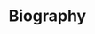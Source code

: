 # Biography
<!DOCTYPE html>
<html lang="ru">
<head>
    <meta charset="UTF-8">
    <meta name="viewport" content="width=device-width, initial-scale=1.0">
    <title>Biography</title>
    <style>
        * {
            margin: 0;
            padding: 0;
            box-sizing: border-box;
        }

        body {
            background-color: #000000;
            color: #ffffff;
            font-family: 'Arial', sans-serif;
            min-height: 100vh;
            overflow-x: hidden;
        }

        /* Усиленное свечение только для Biography */
        @keyframes strong-glow {
            0%, 100% {
                text-shadow: 0 0 5px #fff, 0 0 10px #fff, 0 0 15px #00b3ff, 0 0 20px #00b3ff;
            }
            50% {
                text-shadow: 0 0 10px #fff, 0 0 20px #fff, 0 0 30px #00b3ff, 0 0 40px #00b3ff;
            }
        }

        .glowing-text {
            animation: strong-glow 2s ease-in-out infinite;
            font-weight: bold;
        }

        /* Верхняя навигация */
        .top-nav {
            background-color: #000000;
            padding: 1.2rem 0;
            border-bottom: 2px solid #333;
            position: fixed;
            top: 0;
            width: 100%;
            z-index: 1000;
        }

        .nav-container {
            max-width: 1200px;
            margin: 0 auto;
            padding: 0 2rem;
            display: flex;
            justify-content: space-between;
            align-items: center;
        }

        .logo h1 {
            font-size: 2.5rem;
            font-weight: 900;
            letter-spacing: 2px;
            text-transform: uppercase;
            margin: -2px 0 0 -3px;
        }

        .social-icons {
            display: flex;
            gap: 1rem;
            margin-right: -30px;
        }

        .social-btn {
            width: 40px;
            height: 40px;
            border: 2px solid #fff;
            border-radius: 50%;
            display: flex;
            align-items: center;
            justify-content: center;
            transition: all 0.3s ease;
            overflow: hidden;
            background: transparent;
        }

        .social-btn:hover {
            transform: scale(1.1);
            box-shadow: 0 0 15px rgba(255, 255, 255, 0.4);
            background: rgba(255, 255, 255, 0.1);
        }

        .icon {
            width: 24px;
            height: 24px;
            object-fit: contain;
        }

        /* Специальные стили для Telegram - белый фон, черный самолетик */
        .telegram-btn {
            width: 40px;
            height: 40px;
            border: 2px solid #fff;
            border-radius: 50%;
            display: flex;
            align-items: center;
            justify-content: center;
            transition: all 0.3s ease;
            overflow: hidden;
            background: white; /* Белый фон */
        }

        .telegram-btn:hover {
            transform: scale(1.1);
            box-shadow: 0 0 15px rgba(255, 255, 255, 0.4);
        }

        .telegram-icon {
            width: 22px;
            height: 22px;
            object-fit: contain;
            filter: brightness(0) contrast(100%); /* Черный самолетик */
        }

        /* Боковое меню */
        .sidebar {
            position: fixed;
            right: -250px;
            top: 0;
            height: 100vh;
            width: 250px;
            background-color: rgba(0, 0, 0, 0.95);
            border-left: 1px solid #333;
            transition: right 0.3s ease;
            z-index: 999;
            padding: 80px 1rem 2rem 1rem;
        }

        .sidebar:hover {
            right: 0;
        }

        .sidebar-trigger {
            position: fixed;
            right: 20px;
            top: 50%;
            transform: translateY(-50%);
            width: 30px;
            height: 100px;
            background-color: rgba(0, 0, 0, 0.7);
            border-radius: 10px 0 0 10px;
            display: flex;
            align-items: center;
            justify-content: center;
            cursor: pointer;
            z-index: 998;
            transition: right 0.3s ease;
        }

        .sidebar-trigger::before {
            content: '☰';
            color: white;
            font-size: 18px;
            font-weight: bold;
        }

        .sidebar:hover ~ .sidebar-trigger {
            right: 250px;
        }

        .sidebar-nav {
            display: flex;
            flex-direction: column;
            gap: 1rem;
        }

        .sidebar-btn {
            color: #fff;
            text-decoration: none;
            padding: 1rem;
            border: 1px solid #fff;
            border-radius: 8px;
            transition: all 0.3s ease;
            text-align: center;
            font-weight: bold;
            text-transform: uppercase;
        }

        .sidebar-btn:hover {
            background-color: #fff;
            color: #000;
            transform: translateX(-5px);
        }

        /* Основной контент */
        .main-content {
            margin-top: 80px;
            padding: 2rem;
        }

        .page-section {
            min-height: 100vh;
            display: flex;
            align-items: center;
            justify-content: center;
            padding: 4rem 2rem;
            opacity: 0;
            transform: translateY(50px);
            transition: all 0.8s ease;
        }

        .page-section.active {
            opacity: 1;
            transform: translateY(0);
        }

        .container {
            max-width: 1200px;
            margin: 0 auto;
        }

        /* Стили для разных страниц */
        .photo-left {
            display: grid;
            grid-template-columns: 1fr 1fr;
            gap: 4rem;
            align-items: center;
        }

        .photo-right {
            display: grid;
            grid-template-columns: 1fr 1fr;
            gap: 4rem;
            align-items: center;
        }

        .photo-left .photo {
            order: 1;
        }

        .photo-right .photo {
            order: 2;
        }

        .photo-left .text-content,
        .photo-right .text-content {
            order: 2;
        }

        .photo-right .text-content {
            order: 1;
        }

        .photo img {
            width: 100%;
            height: 400px;
            object-fit: cover;
            border-radius: 10px;
            border: 2px solid #fff;
        }

        .text-content {
            text-align: center;
        }

        .text-content h2 {
            font-size: 2.5rem;
            margin-bottom: 2rem;
            font-weight: bold;
            text-transform: uppercase;
        }

        .text-content p {
            font-size: 1.1rem;
            line-height: 1.8;
            opacity: 0.9;
            font-weight: bold;
        }

        .full-text {
            text-align: center;
            max-width: 800px;
            margin: 0 auto;
        }

        .full-text h2 {
            font-size: 2.5rem;
            margin-bottom: 2rem;
            font-weight: bold;
            text-transform: uppercase;
        }

        .full-text p {
            font-size: 1.1rem;
            line-height: 1.8;
            opacity: 0.9;
            margin-bottom: 1.5rem;
            font-weight: bold;
        }

        /* Футер */
        .bottom-footer {
            background-color: #000000;
            padding: 2rem 0;
            border-top: 1px solid #333;
            text-align: center;
        }

        .footer-container {
            max-width: 1200px;
            margin: 0 auto;
            padding: 0 2rem;
        }

        .footer-container p {
            font-size: 1.1rem;
            opacity: 0.7;
            font-weight: bold;
        }

        /* Адаптивность */
        @media (max-width: 768px) {
            .nav-container {
                flex-direction: column;
                gap: 1rem;
            }
            
            .photo-left,
            .photo-right {
                grid-template-columns: 1fr;
                gap: 2rem;
            }
            
            .photo-left .photo,
            .photo-right .photo {
                order: 1;
            }
            
            .photo-left .text-content,
            .photo-right .text-content {
                order: 2;
            }
            
            .logo h1 {
                font-size: 2rem;
            }
            
            .sidebar {
                width: 200px;
                right: -200px;
            }
            
            .sidebar:hover ~ .sidebar-trigger {
                right: 200px;
            }
            
            .text-content h2,
            .full-text h2 {
                font-size: 2rem;
            }
            
            .social-icons {
                margin-right: 0;
            }
        }
    </style>
</head>
<body>
    <!-- Верхняя навигация -->
    <nav class="top-nav">
        <div class="nav-container">
            <div class="logo">
                <h1 class="glowing-text">BIOGRAPHY</h1>
            </div>
            <div class="social-icons">
                <a href="https://t.me/+fe73LRBQUlcxYmQy" class="telegram-btn" target="_blank">
                    <img src="https://upload.wikimedia.org/wikipedia/commons/8/83/Telegram_2019_Logo.svg" alt="Telegram" class="telegram-icon">
                </a>
                <a href="#discord-url" class="social-btn">
                    <img src="images/discord.png" alt="Discord" class="icon">
                </a>
                <a href="#gmail-url" class="social-btn">
                    <img src="images/gmail.png" alt="Gmail" class="icon">
                </a>
            </div>
        </div>
    </nav>

    <!-- Боковое меню -->
    <aside class="sidebar">
        <nav class="sidebar-nav">
            <a href="#page1" class="sidebar-btn">Раздел 1</a>
            <a href="#page2" class="sidebar-btn">Раздел 2</a>
            <a href="#page3" class="sidebar-btn">Раздел 3</a>
        </nav>
    </aside>

    <div class="sidebar-trigger"></div>

    <!-- Основной контент -->
    <main class="main-content">
        <!-- Страница 1: Фото слева, текст по центру -->
        <section id="page1" class="page-section">
            <div class="container">
                <div class="photo-left">
                    <div class="photo">
                        <img src="images/photo1.jpg" alt="Фото 1">
                    </div>
                    <div class="text-content">
                        <h2>Заголовок раздела 1</h2>
                        <p>Текст будет здесь...</p>
                    </div>
                </div>
            </div>
        </section>

        <!-- Страница 2: Фото справа, текст по центру -->
        <section id="page2" class="page-section">
            <div class="container">
                <div class="photo-right">
                    <div class="photo">
                        <img src="images/photo2.jpg" alt="Фото 2">
                    </div>
                    <div class="text-content">
                        <h2>Заголовок раздела 2</h2>
                        <p>Текст будет здесь...</p>
                    </div>
                </div>
            </div>
        </section>

        <!-- Страница 3: Сплошной текст -->
        <section id="page3" class="page-section">
            <div class="container">
                <div class="full-text">
                    <h2>Заголовок раздела 3</h2>
                    <p>Текст будет здесь...</p>
                    <p>Дополнительный текст...</p>
                    <p>Еще больше текста...</p>
                </div>
            </div>
        </section>
    </main>

    <!-- Футер -->
    <footer class="bottom-footer">
        <div class="footer-container">
            <p>Powered by [Ваш текст]</p>
        </div>
    </footer>

    <script>
        // Плавная прокрутка к разделам
        document.addEventListener('DOMContentLoaded', function() {
            const sidebarLinks = document.querySelectorAll('.sidebar-btn');
            const pageSections = document.querySelectorAll('.page-section');
            
            // Плавная прокрутка при клике на ссылки меню
            sidebarLinks.forEach(link => {
                link.addEventListener('click', function(e) {
                    e.preventDefault();
                    const targetId = this.getAttribute('href').substring(1);
                    const targetSection = document.getElementById(targetId);
                    
                    if (targetSection) {
                        targetSection.scrollIntoView({
                            behavior: 'smooth',
                            block: 'start'
                        });
                    }
                });
            });
            
            // Анимация появления секций при скролле
            function checkScroll() {
                pageSections.forEach(section => {
                    const sectionTop = section.getBoundingClientRect().top;
                    const windowHeight = window.innerHeight;
                    
                    if (sectionTop < windowHeight * 0.8) {
                        section.classList.add('active');
                    }
                });
            }
            
            // Проверяем при загрузке и скролле
            checkScroll();
            window.addEventListener('scroll', checkScroll);
        });
    </script>
</body>
</html>
